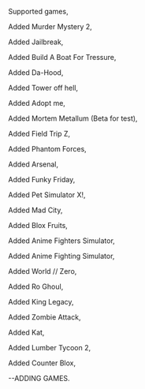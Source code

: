 Supported games,

Added Murder Mystery 2,

Added Jailbreak,

Added Build A Boat For Tressure,

Added Da-Hood,

Added Tower off hell,

Added Adopt me,

Added Mortem Metallum (Beta for test),

Added Field Trip Z,

Added Phantom Forces,

Added Arsenal,

Added Funky Friday,

Added Pet Simulator X!,

Added Mad City,

Added Blox Fruits,

Added Anime Fighters Simulator,

Added Anime Fighting Simulator,

Added World // Zero,

Added Ro Ghoul,

Added King Legacy,

Added Zombie Attack,

Added Kat,

Added Lumber Tycoon 2,

Added Counter Blox,


--ADDING GAMES.
